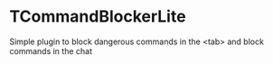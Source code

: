 # TCommandBlockerLite
Simple plugin to block dangerous commands in the &lt;tab> and block commands in the chat
